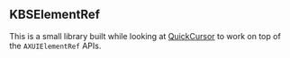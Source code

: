 ## KBSElementRef

This is a small library built while looking at [QuickCursor](https://github.com/jessegrosjean/quickcursor) to work on top of the `AXUIElementRef` APIs.

